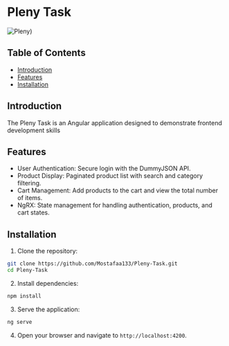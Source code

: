 # Pleny Task

![Pleny]([https://media.licdn.com/dms/image/D560BAQFbGOR6N882FQ/company-logo_200_200/0/1681199731700/qurba_io_logo?e=2147483647&v=beta&t=FP4EzPsAVN22cgq_Hc2di5ieGCtK39SztfUKqQU8j7k))

## Table of Contents
- [Introduction](#introduction)
- [Features](#features)
- [Installation](#installation)

## Introduction
The Pleny Task is an Angular application designed to demonstrate frontend development skills

## Features
- User Authentication: Secure login with the DummyJSON API.
- Product Display: Paginated product list with search and category filtering.
- Cart Management: Add products to the cart and view the total number of items.
- NgRX: State management for handling authentication, products, and cart states.

## Installation
1. Clone the repository:
```bash
git clone https://github.com/Mostafaa133/Pleny-Task.git
cd Pleny-Task
```
2. Install dependencies:
```bash
npm install
```
3. Serve the application:
```bash
ng serve
```
4. Open your browser and navigate to `http://localhost:4200`.
